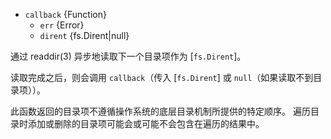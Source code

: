 <!-- YAML
added: v12.12.0
-->

* `callback` {Function}
  * `err` {Error}
  * `dirent` {fs.Dirent|null}

通过 readdir(3) 异步地读取下一个目录项作为 [`fs.Dirent`]。

读取完成之后，则会调用 `callback`（传入 [`fs.Dirent`] 或 `null`（如果读取不到目录项））。

此函数返回的目录项不遵循操作系统的底层目录机制所提供的特定顺序。
遍历目录时添加或删除的目录项可能会或可能不会包含在遍历的结果中。

